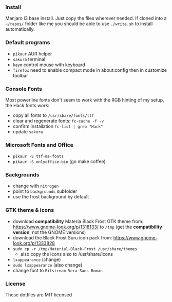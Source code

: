 ### Install
Manjaro i3 base install. Just copy the files wherever needed. If cloned into a ```~/repos/``` folder like me you should be able to use ```./write.sh``` to install automatically.

### Default programs
- ```pikaur``` AUR helper
- ```sakura``` terminal
- ```keym``` control mouse with keyboard
- ```firefox``` need to enable compact mode in about:config then in customize toolbar

### Console Fonts
Most powerline fonts don't seem to work with the RGB hinting of my setup, the Hack fonts work:

- copy all fonts to ```/usr/share/fonts/ttf``` 
- clear and regenerate fonts: ```fc-cache -f -v```
- confirm installation ```fc-list | grep "Hack"```
- update ```sakura```

### Microsoft Fonts and Office
- ```pikaur -S ttf-ms-fonts```
- ```pikaur -S onlyoffice-bin``` (go make coffee)

### Backgrounds
- change with ```nitrogen```
- point to ```backgrounds``` subfolder
- use the frost background by default

### GTK theme & icons
 - download **compatibility** Materia Black Frost GTK theme from: https://www.gnome-look.org/p/1318133/ to ```/tmp``` (get the **compatibility version**, not the GNOME versions)
 - download the Black Frost Suru icon pack from: https://www.gnome-look.org/p/1333828
 - ```sudo cp -r /tmp/Material-Black-Frost /usr/share/themes```
   - also copy the icons also to /usr/share/icons
 - ```lxappearance``` (change)
 - ```sudo lxappearance``` (also change)
 - change font to ```Bitstream Vera Sans Roman```

### License
These dotfiles are MIT licensed
